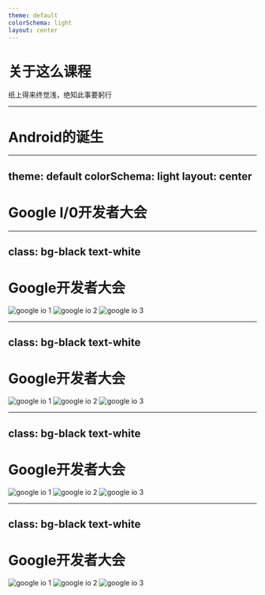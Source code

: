 ```yaml
---
theme: default
colorSchema: light
layout: center
---
```


# 关于这么课程

纸上得来终觉浅，绝知此事要躬行

---

# Android的诞生

---
theme: default
colorSchema: light
layout: center
---

# Google I/0开发者大会

---
class: bg-black text-white
---

<h1 class="text-center pb-5">Google开发者大会</h1>

<div class="flex justify-between items-center w-full gap-5">
  <img class="w-1/3"src="/google-io-2025/1.jpg" alt="google io 1">
  <img class="w-1/3"src="/google-io-2025/2.jpg" alt="google io 2">
  <img class="w-1/3"src="/google-io-2025/3.jpg" alt="google io 3">
</div>

---
class: bg-black text-white
---

<h1 class="text-center pb-5">Google开发者大会</h1>

<div class="flex justify-between items-center w-full gap-5">
  <img class="w-1/3"src="/google-io-2025/4.jpg" alt="google io 1">
  <img class="w-1/3"src="/google-io-2025/5.jpg" alt="google io 2">
  <img class="w-1/3"src="/google-io-2025/6.jpg" alt="google io 3">
</div>

---
class: bg-black text-white
---

<h1 class="text-center pb-5">Google开发者大会</h1>

<div class="flex justify-between items-center w-full gap-5">
  <img class="w-1/3"src="/google-io-2025/7.jpg" alt="google io 1">
  <img class="w-1/3"src="/google-io-2025/8.jpg" alt="google io 2">
  <img class="w-1/3"src="/google-io-2025/9.jpg" alt="google io 3">
</div>

---
class: bg-black text-white
---

<h1 class="text-center pb-5">Google开发者大会</h1>

<div class="flex justify-between items-center w-full gap-5">
  <img class="w-1/3"src="/google-io-2025/10.jpg" alt="google io 1">
  <img class="w-1/3"src="/google-io-2025/11.jpg" alt="google io 2">
  <img class="w-1/3"src="/google-io-2025/12.jpg" alt="google io 3">
</div>
